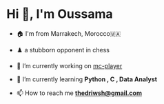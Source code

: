 <h1>Hi 👋, I'm Oussama</h1>

- 🏠 I'm from Marrakech, Morocco🇲🇦
- ♟️ a stubborn opponent in chess 
- 🔭 I’m currently working on [mc-player](https://github.com/driouechoussa/mc-player)

- 🌱 I’m currently learning **Python , C , Data Analyst**

- 📫 How to reach me **thedriwsh@gmail.com**

